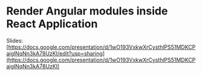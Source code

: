 # Render Angular modules inside React Application

Slides: [https://docs.google.com/presentation/d/1wO193VxkwXrCysthlPS51MDKCPaigINqNn3kA78UzKI/edit?usp=sharing](https://docs.google.com/presentation/d/1wO193VxkwXrCysthlPS51MDKCPaigINqNn3kA78UzKI)
